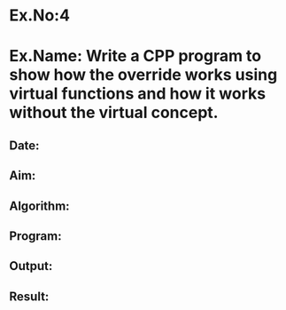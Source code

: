 # Ex.No:4
# Ex.Name: Write a CPP program to show how the override works using virtual functions and how it works without the virtual concept.
## Date:
## Aim:


## Algorithm:





## Program:



## Output:



## Result:

